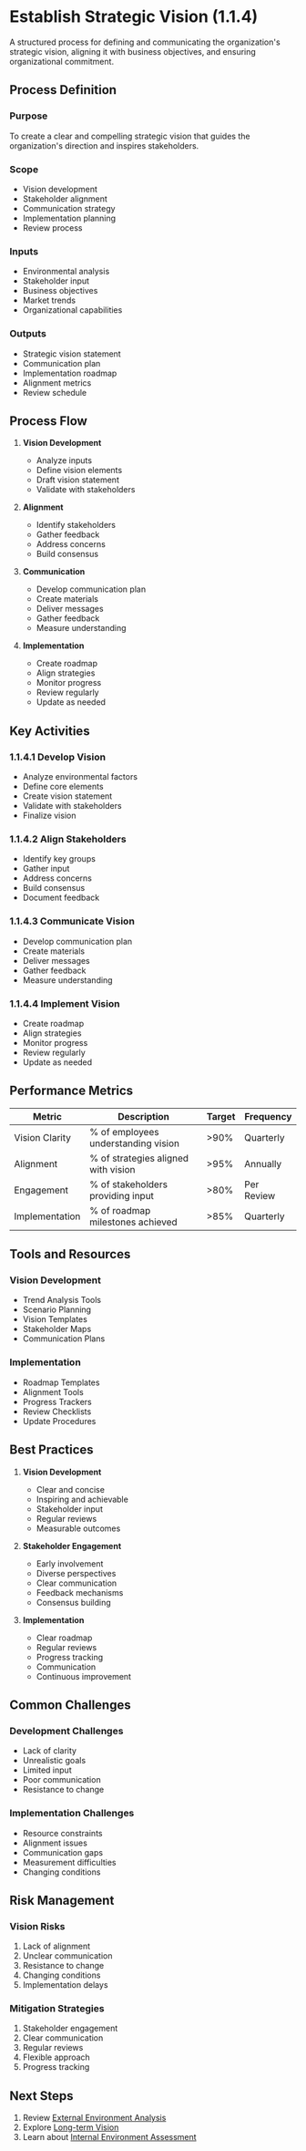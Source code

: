 # Establish Strategic Vision (1.1.4)

<div class="process-card">
A structured process for defining and communicating the organization's strategic vision, aligning it with business objectives, and ensuring organizational commitment.
</div>

## Process Definition

### Purpose
To create a clear and compelling strategic vision that guides the organization's direction and inspires stakeholders.

### Scope
- Vision development
- Stakeholder alignment
- Communication strategy
- Implementation planning
- Review process

### Inputs
- Environmental analysis
- Stakeholder input
- Business objectives
- Market trends
- Organizational capabilities

### Outputs
- Strategic vision statement
- Communication plan
- Implementation roadmap
- Alignment metrics
- Review schedule

## Process Flow

1. **Vision Development**
   - Analyze inputs
   - Define vision elements
   - Draft vision statement
   - Validate with stakeholders

2. **Alignment**
   - Identify stakeholders
   - Gather feedback
   - Address concerns
   - Build consensus

3. **Communication**
   - Develop communication plan
   - Create materials
   - Deliver messages
   - Gather feedback
   - Measure understanding

4. **Implementation**
   - Create roadmap
   - Align strategies
   - Monitor progress
   - Review regularly
   - Update as needed

## Key Activities

### 1.1.4.1 Develop Vision
- Analyze environmental factors
- Define core elements
- Create vision statement
- Validate with stakeholders
- Finalize vision

### 1.1.4.2 Align Stakeholders
- Identify key groups
- Gather input
- Address concerns
- Build consensus
- Document feedback

### 1.1.4.3 Communicate Vision
- Develop communication plan
- Create materials
- Deliver messages
- Gather feedback
- Measure understanding

### 1.1.4.4 Implement Vision
- Create roadmap
- Align strategies
- Monitor progress
- Review regularly
- Update as needed

## Performance Metrics

| Metric | Description | Target | Frequency |
|--------|-------------|--------|-----------|
| Vision Clarity | % of employees understanding vision | >90% | Quarterly |
| Alignment | % of strategies aligned with vision | >95% | Annually |
| Engagement | % of stakeholders providing input | >80% | Per Review |
| Implementation | % of roadmap milestones achieved | >85% | Quarterly |

## Tools and Resources

### Vision Development
- Trend Analysis Tools
- Scenario Planning
- Vision Templates
- Stakeholder Maps
- Communication Plans

### Implementation
- Roadmap Templates
- Alignment Tools
- Progress Trackers
- Review Checklists
- Update Procedures

## Best Practices

1. **Vision Development**
   - Clear and concise
   - Inspiring and achievable
   - Stakeholder input
   - Regular reviews
   - Measurable outcomes

2. **Stakeholder Engagement**
   - Early involvement
   - Diverse perspectives
   - Clear communication
   - Feedback mechanisms
   - Consensus building

3. **Implementation**
   - Clear roadmap
   - Regular reviews
   - Progress tracking
   - Communication
   - Continuous improvement

## Common Challenges

### Development Challenges
- Lack of clarity
- Unrealistic goals
- Limited input
- Poor communication
- Resistance to change

### Implementation Challenges
- Resource constraints
- Alignment issues
- Communication gaps
- Measurement difficulties
- Changing conditions

## Risk Management

### Vision Risks
1. Lack of alignment
2. Unclear communication
3. Resistance to change
4. Changing conditions
5. Implementation delays

### Mitigation Strategies
1. Stakeholder engagement
2. Clear communication
3. Regular reviews
4. Flexible approach
5. Progress tracking

## Next Steps

1. Review [External Environment Analysis](1.1.1_evaluate_external_environment.md)
2. Explore [Long-term Vision](1.1.2_define_long_term_vision.md)
3. Learn about [Internal Environment Assessment](1.1.3_assess_internal_environment.md)
